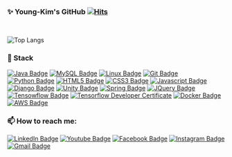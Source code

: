 ### ✨ Young-Kim's GitHub [![Hits](https://hits.seeyoufarm.com/api/count/incr/badge.svg?url=https%3A%2F%2Fgithub.com%2Fkimyk0120&count_bg=%2379C83D&title_bg=%23555555&icon=&icon_color=%23E7E7E7&title=hits&edge_flat=false)](https://hits.seeyoufarm.com)


<!--
**kimyk0120/kimyk0120** is a ✨ _special_ ✨ repository because its `README.md` (this file) appears on your GitHub profile.

Here are some ideas to get you started:

- 🔭 I’m currently working on ...
- 🌱 I’m currently learning ...
- 👯 I’m looking to collaborate on ...
- 🤔 I’m looking for help with ...
- 💬 Ask me about ...
- 📫 How to reach me: ...
- 😄 Pronouns: ...
- ⚡ Fun fact: ...
-->

<!--
<div align=center>
-->

<!-- - 🔭 끊임없이 성장하길 원하는 개발자입니다. -->

</br>

![Top Langs](https://github-readme-stats.vercel.app/api/top-langs/?username=kimyk0120&theme=onedark&layout=compact) 
<!-- ![Top Langs](https://github-readme-stats.vercel.app/api/top-langs/?username=kimyk0120&theme=onedark) -->

<!-- <a href="https://github.com/anuraghazra/github-readme-stats"> -->
<!--   <img style="height:165px;" src="https://github-readme-stats.vercel.app/api?username=kimyk0120&show_icons=true&theme=onedark" /> -->
<!-- </a> -->


<!-- ![GitHub stats](https://github-readme-stats-git-masterrstaa-rickstaa.vercel.app/api?username=kimyk0120&&show_icons=true&theme=dark) -->


<!-- ![YK's GitHub stats](https://github-readme-stats.vercel.app/api?username=kimyk0120&show_icons=true&theme=onedark)   -->


### 🌱 Stack


<!-- 
배지 :: https://shields.io/
아이콘 :: https://simpleicons.org/
-->

[![Java Badge](https://img.shields.io/badge/-Java-%23007396?style=flat-square&logo=Java&logoColor=white)](https://devdocs.programmers.co.kr/references/java/docs/api/index.html?overview-summary.html) [![MySQL Badge](https://img.shields.io/badge/-MySQL-%234479A1?style=flat-square&logo=MySQL&logoColor=white)](https://dev.mysql.com/doc/) [![Linux Badge](https://img.shields.io/badge/-Linux-yellow?style=flat-square&logo=Linux&logoColor=white)](https://help.ubuntu.com/) [![Git Badge](https://img.shields.io/badge/-Git-%23F05032?style=flat-square&logo=Git&logoColor=white)](https://git-scm.com/doc) [![Python Badge](https://img.shields.io/badge/-Python-3776AB?style=flat-square&logo=Python&logoColor=white)]() [![HTML5 Badge](https://img.shields.io/badge/-HTML5-E34F26?style=flat-square&logo=HTML5&logoColor=white)]() [![CSS3 Badge](https://img.shields.io/badge/-CSS3-1572B6?style=flat-square&logo=CSS3&logoColor=white)]() [![Javascript Badge](https://img.shields.io/badge/-Javascript-F7DF1E?style=flat-square&logo=Javascript&logoColor=white)]() [![Django Badge](https://img.shields.io/badge/-Django-092E20?style=flat-square&logo=Django&logoColor=white)]() [![Unity Badge](https://img.shields.io/badge/-Unity-FFFFFF?style=flat-square&logo=Unity&logoColor=black)]() [![Spring Badge](https://img.shields.io/badge/-Spring-6DB33F?style=flat-square&logo=Spring&logoColor=black)]() [![JQuery Badge](https://img.shields.io/badge/-JQuery-0769AD?style=flat-square&logo=JQuery&logoColor=black)]() [![Tensowflow Badge](https://img.shields.io/badge/-TensorFlow-FF6F00?style=flat-square&logo=TensorFlow&logoColor=white)]() [![Tensorflow Developer Certificate](https://img.shields.io/badge/Tensorflow%20Developer%20Certificate-FF6F00?logo=tensorflow&logoColor=white)](https://www.credential.net/8fe22dbe-7792-4778-a367-fac4e52cced8) [![Docker Badge](https://img.shields.io/badge/-Docker-2496ED?style=flat-square&logo=Docker&logoColor=white)]() [![AWS Badge](https://img.shields.io/badge/-AWS-232F3E?style=flat-square&logo=amazonaws&logoColor=white)]() 


<!-- - TENSORFLOW DEVELOPER CERTIFICATION  <img width="30" alt="tensorflow_certification" src="https://api.accredible.com/v1/frontend/credential_website_embed_image/badge/33704914"> -->
<!-- - NVIDIA DLI https://courses.nvidia.com/certificates/868fd8608010404f980e90b7895c51a7 -->



### 📫 How to reach me:
[![LinkedIn Badge](https://img.shields.io/badge/LinkedIn-0077B5?style=flat-square&logo=linkedin&logoColor=white)](https://www.linkedin.com/in/youngkwang-kim-360739244/) 
[![Youtube Badge](https://img.shields.io/badge/Youtube-ff0000?style=flat-square&logo=youtube&link=https://www.youtube.com/channel/UCWU6U1NYobmaVaPGmXNAETA)](https://www.youtube.com/channel/UCWU6U1NYobmaVaPGmXNAETA) 
[![Facebook Badge](https://img.shields.io/badge/-Facebook-1877f2?style=flat-square&logo=facebook&logoColor=white&link=https://www.facebook.com/youngkwangk2)](https://www.facebook.com/youngkwangk2) 
[![Instagram Badge](https://img.shields.io/badge/-Instagram-dd2a7b?style=flat-square&logo=instagram&logoColor=white&link=https://www.instagram.com/kimyk0120/)](https://www.instagram.com/kimyk0120/) 
[![Gmail Badge](https://img.shields.io/badge/-Gmail-d14836?style=flat-square&logo=Gmail&logoColor=white&link=mailto:kimyk0120@gmail.com)](mailto:kimyk0120@gmail.com)</br>






  
<!--   ![](https://api.accredible.com/v1/frontend/credential_website_embed_image/badge/33704914) -->


<!--

</div>
-->

